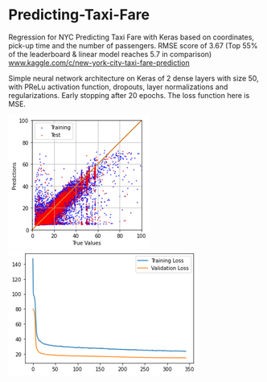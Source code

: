 # Predicting-Taxi-Fare
Regression for NYC Predicting Taxi Fare  with Keras based on coordinates, pick-up time and the number of passengers. RMSE score of 3.67 (Top 55% of the leaderboard &amp; linear model reaches 5.7 in comparison) www.kaggle.com/c/new-york-city-taxi-fare-prediction

Simple neural network architecture on Keras of 2 dense layers with size 50, with PReLu activation function, dropouts, layer normalizations and regularizations. Early stopping after 20 epochs. The loss function here is MSE.

![Test Image 1](https://github.com/fallintoplace/Predicting-Taxi-Fare/blob/master/prediction_graph.png)
![Test Image 2](https://github.com/fallintoplace/Predicting-Taxi-Fare/blob/master/loss_graph.png)


